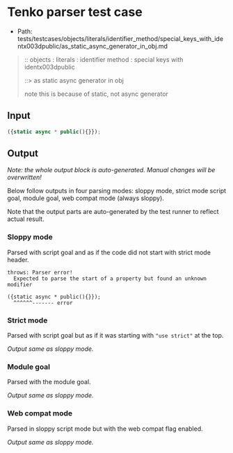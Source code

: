 # Tenko parser test case

- Path: tests/testcases/objects/literals/identifier_method/special_keys_with_identx003dpublic/as_static_async_generator_in_obj.md

> :: objects : literals : identifier method : special keys with identx003dpublic
>
> ::> as static async generator in obj
>
> note this is because of static, not async generator

## Input

`````js
({static async * public(){}});
`````

## Output

_Note: the whole output block is auto-generated. Manual changes will be overwritten!_

Below follow outputs in four parsing modes: sloppy mode, strict mode script goal, module goal, web compat mode (always sloppy).

Note that the output parts are auto-generated by the test runner to reflect actual result.

### Sloppy mode

Parsed with script goal and as if the code did not start with strict mode header.

`````
throws: Parser error!
  Expected to parse the start of a property but found an unknown modifier

({static async * public(){}});
  ^^^^^^------- error
`````

### Strict mode

Parsed with script goal but as if it was starting with `"use strict"` at the top.

_Output same as sloppy mode._

### Module goal

Parsed with the module goal.

_Output same as sloppy mode._

### Web compat mode

Parsed in sloppy script mode but with the web compat flag enabled.

_Output same as sloppy mode._
